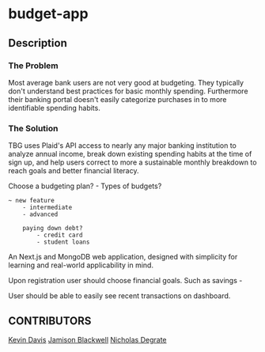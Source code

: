 # budget-app

## Description
### The Problem 
Most average bank users are not very good at budgeting. They typically don't understand best practices for basic monthly spending. Furthermore their banking portal doesn't easily categorize purchases in to more identifiable spending habits.

### The Solution
TBG uses Plaid's API access to nearly any major banking institution to analyze annual income, break down existing spending habits at the time of sign up, and help users correct to more a sustainable monthly breakdown to reach goals and better financial literacy.

Choose a budgeting plan?
    - 
Types of budgets? 




    ~ new feature
        - intermediate 
        - advanced 
        
        paying down debt?
            - credit card
            - student loans 

An Next.js and MongoDB web application, designed with simplicity for learning and real-world applicability in mind.


Upon registration user should choose financial goals.
 Such as savings   - 




User should be able to easily see recent transactions on dashboard.

## CONTRIBUTORS
[Kevin Davis](mailto:whomst@kevind.xyz)
[Jamison Blackwell](mailto:blackwellj1040@gmail.com)
[Nicholas Degrate](mailto:nicholasdegrate@gmail.com)